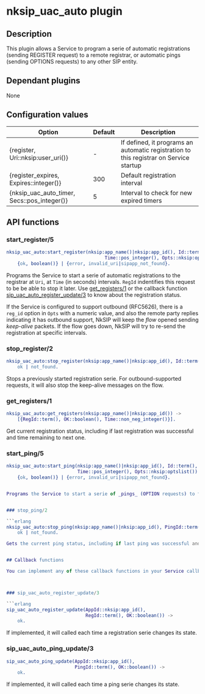 # nksip_uac_auto plugin

## Description

This plugin allows a Service to program a serie of automatic registrations (sending REGISTER request) to a remote registrar, or automatic pings (sending OPTIONS requests) to any other SIP entity.


## Dependant plugins

None


## Configuration values

Option|Default|Description
---|---|---
{register, Uri::nksip:user_uri()}|-|If defined, it programs an automatic registration to this registrar on Service startup 
{register_expires, Expires::integer()}|300|Default registration interval
{nksip_uac_auto_timer, Secs::pos_integer()}|5|Interval to check for new expired timers



## API functions

### start_register/5 

```erlang
nksip_uac_auto:start_register(nksip:app_name()|nksip:app_id(), Id::term(), Uri::nksip:user_uri(), 
								    Time::pos_integer(), Opts::nksip:optslist()) -> 
    {ok, boolean()} | {error, invalid_uri|sipapp_not_found}.
```

Programs the Service to start a serie of automatic registrations to the registrar at `Uri`, at `Time` (in seconds) intervals. `RegId` indentifies this request to be be able to stop it later. Use [get_registers/1](#get_registers1) or the  callback function [sip_uac_auto_register_update/3](#sip_uac_auto_register_update3) to know about the registration status.

If the Service is configured to support outbound (RFC5626), there is a `reg_id` option in `Opts` with a numeric value, and also the remote party replies indicating it has outbound support, NkSIP will keep the _flow_ opened sending _keep-alive_ packets. If the flow goes down, NkSIP will try to re-send the registration at specific intervals.


### stop_register/2

```erlang
nksip_uac_auto:stop_register(nksip:app_name()|nksip:app_id(), Id::term()) -> 
    ok | not_found.
```

Stops a previously started registration serie.
For outbound-supported requests, it will also stop the keep-alive messages on the flow.


### get_registers/1

```erlang
nksip_uac_auto:get_registers(nksip:app_name()|nksip:app_id()) -> 
    [{RegId::term(), OK::boolean(), Time::non_neg_integer()}].
```
Get current registration status, including if last registration was successful and time remaining to next one.
 

### start_ping/5

```erlang
nksip_uac_auto:start_ping(nksip:app_name()|nksip:app_id(), Id::term(), Uri::nksip:user_uri(), 
						  Time::pos_integer(), Opts::nksip:optslist()) -> 
    {ok, boolean()} | {error, invalid_uri|sipapp_not_found}.


Programs the Service to start a serie of _pings_ (OPTION requests) to the SIP element at `Uri`, at `Time` (in seconds) intervals. `Id` indentifies this request to be able to stop it later. Use [get_pings1](#get_pings1) or the callback function [sip_uac_auto_ping_update/3](#sip_uac_auto_ping_update3) to know about the ping status.


### stop_ping/2

```erlang
nksip_uac_auto:stop_ping(nksip:app_name()|nksip:app_id(), PingId::term()) ->
    ok | not_found.

Gets the current ping status, including if last ping was successful and time remaining to next one.


## Callback functions

You can implement any of these callback functions in your Service callback module.



### sip_uac_auto_register_update/3

```erlang
sip_uac_auto_register_update(AppId::nksip:app_id(), 
                             RegId::term(), OK::boolean()) ->
    ok.
```

If implemented, it will called each time a registration serie changes its state.


### sip_uac_auto_ping_update/3

```erlang
sip_uac_auto_ping_update(AppId::nksip:app_id(), 
                         PingId::term(), OK::boolean()) ->
    ok.
```

If implemented, it will called each time a ping serie changes its state.
